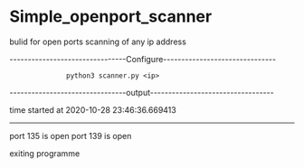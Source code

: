 # Simple_openport_scanner
bulid for open ports scanning of any ip address


--------------------------------Configure-------------------------------
                  
                  python3 scanner.py <ip>

--------------------------------output----------------------------------

time started at 2020-10-28 23:46:36.669413
__________________________________________________
port 135 is open
port 139 is open

 exiting programme
